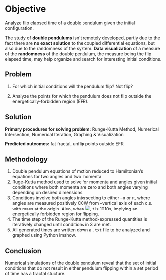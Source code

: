 # Objective

Analyze flip elapsed time of a double pendulum given the initial configuration.

The study of **double pendulums** isn't remotely developed, partly due to the fact there are **no exact solution** to the coupled differential equations, but also due to the randomness of the system. **Data visualization** of a measure of the **randomness** of the double pendulum, the measure being the flip elapsed time, may help organize and search for interesting initial conditions.

## Problem

1. For which initial conditions will the pendulum flip? Not flip?

2. Analyze the points for which the pendulum does not flip outside the energetically-forbidden region (EFR).

## Solution

**Primary procedures for solving problem:** Runge-Kutta Method, Numerical Intersection, Numerical Iteration, Graphing & Visualization

**Predicted outcomes:** fat fractal, unflip points outside EFR

## Methodology

1. Double pendulum equations of motion reduced to Hamiltonian’s equations for two angles and two momenta
2. Ruge-Kutta method used to solve for momenta and angles given initial conditions where both momenta are zero and both angles varying depending on desired dimensions.
3. Conditions involve both angles intersecting to either –π or π, where angles are measured positively CCW from –vertical axis of each c.s. with mass at the origin. Also, when <img src="https://render.githubusercontent.com/render/math?math=2\cos \theta_1 %2B \cos \theta_2 ≥ 1">, t is 1010s, implying an energetically forbidden region for flipping.
4. The time step of the Runge-Kutta method-expressed quantities is iteratively changed until conditions in 3 are met.
5. All generated times are written down a `.txt` file to be analyzed and graphed using Python imshow.

## Conclusion

Numerical simulations of the double pendulum reveal that the set of initial conditions that do not result in either pendulum flipping within a set period of time has a fractal stucture.
